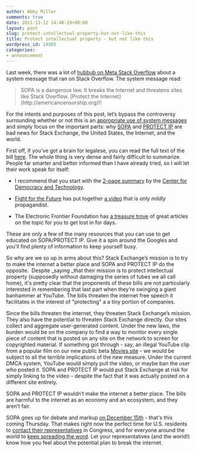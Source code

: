 ```yaml
---
author: Abby Miller
comments: true
date: 2011-12-12 14:48:29+00:00
layout: post
slug: protect-intellectual-property-but-not-like-this
title: Protect intellectual property - but not like this
wordpress_id: 10305
categories:
- announcement
---
```


Last week, there was a lot of [hubbub on Meta Stack Overflow](http://meta.stackoverflow.com/questions/tagged/sopa) about a system message that ran on Stack Overflow. The system message read:


<blockquote>SOPA is a dangerous law. It breaks the Internet and threatens sites like Stack Overflow. [Protect the Internet](http://americancensorship.org/)!</blockquote>


For the intents and purposes of this post, let’s bypass the controversy surrounding whether or not this is an [appropriate use of system messages](http://meta.stackoverflow.com/questions/114020/please-do-not-use-stack-overflow-to-promote-social-causes) and simply focus on the important parts: why [SOPA](http://en.wikipedia.org/wiki/Stop_Online_Piracy_Act) and [PROTECT IP](http://en.wikipedia.org/wiki/PROTECT_IP_Act) are bad news for Stack Exchange, the United States, the Internet, and the world.

First off, if you’ve got a brain for legalese, you can read the full text of the bill [here](http://thomas.loc.gov/cgi-bin/query/z?c112:H.R.3261:). The whole thing is very dense and fairly difficult to summarize. People far smarter and better informed than I have already tried, so I will let their work speak for itself:



	
  * I recommend that you start with the [2-page summary](http://cdt.org/files/pdfs/SOPA%202-pager%20final.pdf) by the [Center for Democracy and Technology](http://cdt.org/).

	
  * [Fight for the Future](http://fightforthefuture.org) has put together [a video](http://vimeo.com/31100268) that is only _mildly_ propagandist.

	
  * The Electronic Frontier Foundation has [a treasure trove](https://www.eff.org/search/site/sopa) of great articles on the topic for you to get lost in for days.


These are only a few of the many resources that you can use to get educated on SOPA/PROTECT IP. Give it a spin around the Googles and you'll find plenty of information to keep yourself busy.

So why are we so up in arms about this? Stack Exchange’s mission is to try to make the internet a better place and SOPA and PROTECT IP do the opposite.  Despite _saying _that their mission is to protect intellectual property (supposedly without damaging the series of tubes we all call home), it's pretty clear that the proponents of these bills are not particularly interested in remembering that last part when they’re swinging a giant banhammer at YouTube. The bills threaten the internet free speech it facilitates in the interest of "protecting" a a tiny portion of companies.

Since the bills threaten the internet, they threaten Stack Exchange’s mission. They also have the potential to threaten Stack Exchange directly. Our sites collect and aggregate user-generated content. Under the new laws, the burden would be on the company to find a way to monitor every single piece of content that is posted on any site on the network to screen for copyrighted material. If something got through - say, an illegal YouTube clip from a popular film on our new public beta [Movies site](http://movies.stackexchange.com) - we would be subject to all the terrible implications of the new measure. Under the current DMCA system, YouTube would simply pull the video, or maybe ban the user who posted it. SOPA and PROTECT IP would put Stack Exchange at risk for simply linking to the video - despite the fact that it was actually posted on a different site entirely.

SOPA and PROTECT IP wouldn’t make the internet a better place. The bills are harmful to the internet as an economy and an ecosystem, and they aren’t fair.

SOPA goes up for debate and markup [on December 15th](http://www.washingtonpost.com/blogs/post-tech/post/sopa-goes-for-house-debate-dec-15/2011/11/21/gIQAKRIriN_blog.html) - that's this coming Thursday. That makes right now the perfect time for U.S. residents to [contact their representatives](https://wfc2.wiredforchange.com/o/9042/p/dia/action/public/?action_KEY=8173) in Congress, and for everyone around the world to [keep spreading the word](http://meta.stackoverflow.com/a/114016/165581). Let your representatives (and the world!) know how you feel about the potential plan to break the internet.
